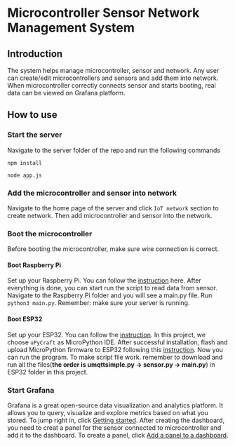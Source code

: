 # Microcontroller Sensor Network Management System

## Introduction
The system helps manage microcontroller, sensor and network. Any user can create/edit microcontrollers and sensors and add them into network. When microcontroller correctly connects sensor and starts booting, real data can be viewed on Grafana platform.

## How to use
### Start the server

Navigate to the server folder of the repo and run the following commands

`npm install`

`node app.js`

### Add the microcontroller and sensor into network

Navigate to the home page of the server and click `IoT network` section to create network. Then add microcontroller and sensor into the network.

### Boot the microcontroller

Before booting the microcontroller, make sure wire connection is correct.

#### Boot Raspberry Pi
Set up your Raspberry Pi. You can follow the [instruction](https://www.raspberrypi.org/documentation/setup/) here. After everything is done, you can start run the script to read data from sensor. Navigate to the Raspberry Pi folder and you will see a main.py file. Run `python3 main.py`. Remember: make sure your server is running.

#### Boot ESP32
Set up your ESP32. You can follow the [instruction](https://randomnerdtutorials.com/install-upycraft-ide-windows-pc-instructions/). In this project, we choose `uPyCraft` as MicroPython IDE. After successful installation, flash and upload MicroPython firmware to ESP32 following this [instruction](https://randomnerdtutorials.com/flash-upload-micropython-firmware-esp32-esp8266/). Now you can run the program. To make script file work. remember to download and run all the files(**the order is umqttsimple.py -> sensor.py -> main.py**) in ESP32 folder in this project. 

### Start Grafana
Grafana is a great open-source data visualization and analytics platform. It allows you to query, visualize and explore metrics based on what you stored. To jump right in, click [Getting started](https://grafana.com/docs/grafana/latest/getting-started/getting-started/). After creating the dashboard, you need to creat a panel for the sensor connected to microcontroller and add it to the dashboard. To create a panel, click [Add a panel to a dashboard](https://grafana.com/docs/grafana/latest/panels/add-a-panel/).
